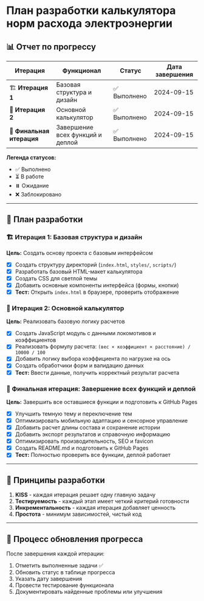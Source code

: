 # План разработки калькулятора норм расхода электроэнергии

## 📊 Отчет по прогрессу

| Итерация | Функционал | Статус | Дата завершения |
|----------|------------|--------|-----------------|
| 🏗️ **Итерация 1** | Базовая структура и дизайн | ✅ Выполнено | 2024-09-15 |
| 🧮 **Итерация 2** | Основной калькулятор | ✅ Выполнено | 2024-09-15 |
| 🎯 **Финальная итерация** | Завершение всех функций и деплой | ✅ Выполнено | 2024-09-15 |

**Легенда статусов:**
- ✅ Выполнено
- ⏳ В работе  
- ⏸️ Ожидание
- ❌ Заблокировано

---

## 🎯 План разработки

### 🏗️ Итерация 1: Базовая структура и дизайн
**Цель:** Создать основу проекта с базовым интерфейсом

- [x] Создать структуру директорий (`index.html`, `styles/`, `scripts/`)
- [x] Разработать базовый HTML-макет калькулятора
- [x] Создать CSS для светлой темы
- [x] Добавить основные компоненты интерфейса (формы, кнопки)
- [x] **Тест:** Открыть `index.html` в браузере, проверить отображение

### 🧮 Итерация 2: Основной калькулятор
**Цель:** Реализовать базовую логику расчетов

- [x] Создать JavaScript модуль с данными локомотивов и коэффициентов
- [x] Реализовать формулу расчета: `(вес × коэффициент × расстояние) / 10000 / 100`
- [x] Добавить логику выбора коэффициента по нагрузке на ось
- [x] Создать обработчики форм и валидацию данных
- [x] **Тест:** Ввести данные, получить корректный результат расчета

### 🎯 Финальная итерация: Завершение всех функций и деплой
**Цель:** Завершить все оставшиеся функции и подготовить к GitHub Pages

- [x] Улучшить темную тему и переключение тем
- [x] Оптимизировать мобильную адаптацию и сенсорное управление
- [x] Добавить расчет длины состава и сохранение истории
- [x] Добавить экспорт результатов и справочную информацию
- [x] Оптимизировать производительность, SEO и favicon
- [x] Создать README.md и подготовить к GitHub Pages
- [x] **Тест:** Полностью проверить все функции, деплой работает

---

## 📝 Принципы разработки

1. **KISS** - каждая итерация решает одну главную задачу
2. **Тестируемость** - каждый этап имеет четкий критерий готовности
3. **Инкрементальность** - каждая итерация добавляет ценность
4. **Простота** - минимум зависимостей, чистый код

---

## 🔄 Процесс обновления прогресса

После завершения каждой итерации:
1. Отметить выполненные задачи ✅
2. Обновить статус в таблице прогресса
3. Указать дату завершения
4. Провести тестирование функционала
5. Документировать найденные проблемы или улучшения